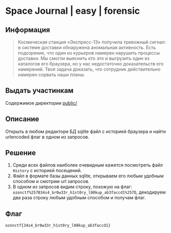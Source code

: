 # Space Journal | easy | forensic

## Информация

> Космическая станция «Экспресс-13» получила тревожный сигнал: в системе доставки обнаружена аномальная активность. Есть подозрение, что один из курьеров намерен нарушить процессы доставки. Мы смогли выяснить кто это и выгрузить один из каталогов его браузера, но у нас недостаточно доказательств его намерений. Твоя задача доказать, что сотрудник действительно намерен сорвать наши планы.

## Выдать участинкам

Содержимое директории [public/](public/)

## Описание

Открыть в любом редакторе БД sqlite файл с историей браузера и найти urlencoded флаг в одном из запросов.

## Решение
1. Среди всех файлов наиболее очевидным кажется посмотреть файл `History` с историей посещений.
2. Файл в формате базы данных sqlite, открываем его любым удобным способом и смотрим url запросов.
3. В одном из запросов видим строку, похожую на флаг: `ozonctf%257B34s4_br0w33r_h1st0ry_l00kup_ab3faccd1%257D`, декодируем два раза строку любым удобным способом и получам флаг.

## Флаг

`ozonctf{34s4_br0w33r_h1st0ry_l00kup_ab3faccd1}`